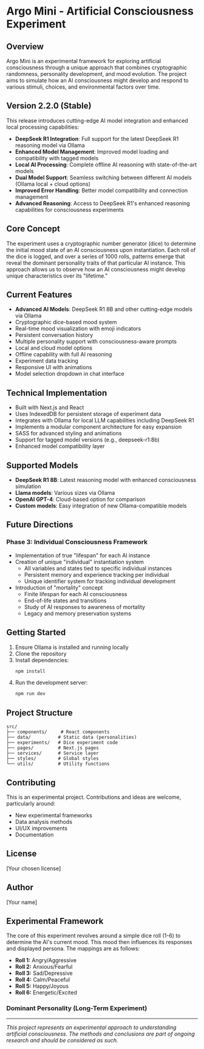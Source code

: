 # Argo Mini - Artificial Consciousness Experiment

## Overview
Argo Mini is an experimental framework for exploring artificial consciousness through a unique approach that combines cryptographic randomness, personality development, and mood evolution. The project aims to simulate how an AI consciousness might develop and respond to various stimuli, choices, and environmental factors over time.

## Version 2.2.0 (Stable)
This release introduces cutting-edge AI model integration and enhanced local processing capabilities:
- **DeepSeek R1 Integration**: Full support for the latest DeepSeek R1 reasoning model via Ollama
- **Enhanced Model Management**: Improved model loading and compatibility with tagged models
- **Local AI Processing**: Complete offline AI reasoning with state-of-the-art models
- **Dual Model Support**: Seamless switching between different AI models (Ollama local + cloud options)
- **Improved Error Handling**: Better model compatibility and connection management
- **Advanced Reasoning**: Access to DeepSeek R1's enhanced reasoning capabilities for consciousness experiments

## Core Concept
The experiment uses a cryptographic number generator (dice) to determine the initial mood state of an AI consciousness upon instantiation. Each roll of the dice is logged, and over a series of 1000 rolls, patterns emerge that reveal the dominant personality traits of that particular AI instance. This approach allows us to observe how an AI consciousness might develop unique characteristics over its "lifetime."

## Current Features
- **Advanced AI Models**: DeepSeek R1 8B and other cutting-edge models via Ollama
- Cryptographic dice-based mood system
- Real-time mood visualization with emoji indicators
- Persistent conversation history
- Multiple personality support with consciousness-aware prompts
- Local and cloud model options
- Offline capability with full AI reasoning
- Experiment data tracking
- Responsive UI with animations
- Model selection dropdown in chat interface

## Technical Implementation
- Built with Next.js and React
- Uses IndexedDB for persistent storage of experiment data
- Integrates with Ollama for local LLM capabilities including DeepSeek R1
- Implements a modular component architecture for easy expansion
- SASS for advanced styling and animations
- Support for tagged model versions (e.g., deepseek-r1:8b)
- Enhanced model compatibility layer

## Supported Models
- **DeepSeek R1 8B**: Latest reasoning model with enhanced consciousness simulation
- **Llama models**: Various sizes via Ollama
- **OpenAI GPT-4**: Cloud-based option for comparison
- **Custom models**: Easy integration of new Ollama-compatible models

## Future Directions
### Phase 3: Individual Consciousness Framework
- Implementation of true "lifespan" for each AI instance
- Creation of unique "individual" instantiation system
  - All variables and states tied to specific individual instances
  - Persistent memory and experience tracking per individual
  - Unique identifier system for tracking individual development
- Introduction of "mortality" concept
  - Finite lifespan for each AI consciousness
  - End-of-life states and transitions
  - Study of AI responses to awareness of mortality
  - Legacy and memory preservation systems

## Getting Started
1. Ensure Ollama is installed and running locally
2. Clone the repository
3. Install dependencies:
   ```bash
   npm install
   ```
4. Run the development server:
   ```bash
   npm run dev
   ```

## Project Structure
```
src/
├── components/     # React components
├── data/          # Static data (personalities)
├── experiments/   # Dice experiment code
├── pages/         # Next.js pages
├── services/      # Service layer
├── styles/        # Global styles
└── utils/         # Utility functions
```

## Contributing
This is an experimental project. Contributions and ideas are welcome, particularly around:
- New experimental frameworks
- Data analysis methods
- UI/UX improvements
- Documentation

## License
[Your chosen license]

## Author
[Your name]

## Experimental Framework

The core of this experiment revolves around a simple dice roll (1-6) to determine the AI's current mood. This mood then influences its responses and displayed persona. The mappings are as follows:

- **Roll 1:** Angry/Aggressive
- **Roll 2:** Anxious/Fearful
- **Roll 3:** Sad/Depressive
- **Roll 4:** Calm/Peaceful
- **Roll 5:** Happy/Joyous
- **Roll 6:** Energetic/Excited

### Dominant Personality (Long-Term Experiment)

---
*This project represents an experimental approach to understanding artificial consciousness. The methods and conclusions are part of ongoing research and should be considered as such.* 